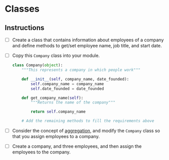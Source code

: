 # Classes

## Instructions

- [ ] Create a class that contains information about employees of a company and define methods to get/set employee name, job title, and start date.

- [ ] Copy this `Company` class into your module.
    ```py
    class Company(object):
        """This represents a company in which people work"""

        def __init__(self, company_name, date_founded):
            self.company_name = company_name
            self.date_founded = date_founded

        def get_company_name(self):
            """Returns the name of the company"""

            return self.company_name

        # Add the remaining methods to fill the requirements above
    ```

- [ ] Consider the concept of [aggregation](../FND_11_INHERIT_COMPOSE_AGGREGATE.md#aggregation), and modify the `Company` class so that you assign employees to a company.

- [ ] Create a company, and three employees, and then assign the employees to the company.